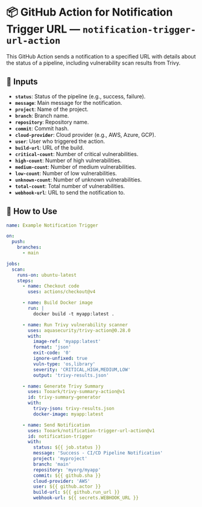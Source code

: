 # 📦 GitHub Action for Notification Trigger URL — `notification-trigger-url-action`

This GitHub Action sends a notification to a specified URL with details about the status of a pipeline, including vulnerability scan results from Trivy.

## 🔧 Inputs

- **`status`**: Status of the pipeline (e.g., success, failure).
- **`message`**: Main message for the notification.
- **`project`**: Name of the project.
- **`branch`**: Branch name.
- **`repository`**: Repository name.
- **`commit`**: Commit hash.
- **`cloud-provider`**: Cloud provider (e.g., AWS, Azure, GCP).
- **`user`**: User who triggered the action.
- **`build-url`**: URL of the build.
- **`critical-count`**: Number of critical vulnerabilities.
- **`high-count`**: Number of high vulnerabilities.
- **`medium-count`**: Number of medium vulnerabilities.
- **`low-count`**: Number of low vulnerabilities.
- **`unknown-count`**: Number of unknown vulnerabilities.
- **`total-count`**: Total number of vulnerabilities.
- **`webhook-url`**: URL to send the notification to.

## 🚀 How to Use

```yaml
name: Example Notification Trigger

on:
  push:
    branches:
      - main

jobs:
  scan:
    runs-on: ubuntu-latest
    steps:
      - name: Checkout code
        uses: actions/checkout@v4

      - name: Build Docker image
        run: |
          docker build -t myapp:latest .

      - name: Run Trivy vulnerability scanner
        uses: aquasecurity/trivy-action@0.28.0
        with:
          image-ref: 'myapp:latest'
          format: 'json'
          exit-code: '0'
          ignore-unfixed: true
          vuln-type: 'os,library'
          severity: 'CRITICAL,HIGH,MEDIUM,LOW'
          output: 'trivy-results.json'

      - name: Generate Trivy Summary
        uses: Tooark/trivy-summary-action@v1
        id: trivy-summary-generator
        with:
          trivy-json: trivy-results.json
          docker-image: myapp:latest

      - name: Send Notification
        uses: Tooark/notification-trigger-url-action@v1
        id: notification-trigger
        with:
          status: ${{ job.status }}
          message: 'Success - CI/CD Pipeline Notification'
          project: 'myproject'
          branch: 'main'
          repository: 'myorg/myapp'
          commit: ${{ github.sha }}
          cloud-provider: 'AWS'
          user: ${{ github.actor }}
          build-url: ${{ github.run_url }}
          webhook-url: ${{ secrets.WEBHOOK_URL }}
```
